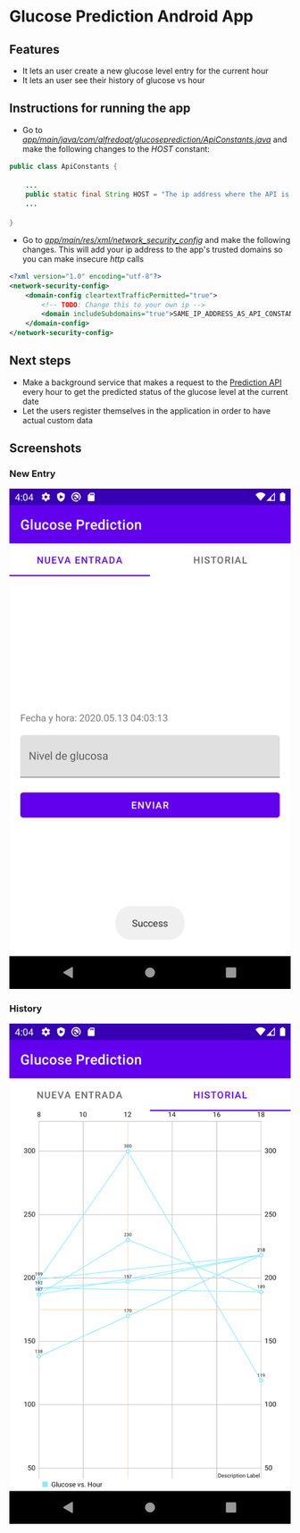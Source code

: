 # Glucose Prediction Android App

## Features
- It lets an user create a new glucose level entry for the current hour
- It lets an user see their history of glucose vs hour

## Instructions for running the app
- Go to *[app/main/java/com/alfredoqt/glucoseprediction/ApiConstants.java](https://github.com/Auto-Learning-BioTech/GlucosePrediction/blob/master/app/src/main/java/com/alfredoqt/glucoseprediction/ApiConstants.java)* and make the following changes to the *HOST* constant:

```java
public class ApiConstants {

    ...
    public static final String HOST = "The ip address where the API is running";
    ...

}
```
- Go to *[app/main/res/xml/network_security_config](https://github.com/Auto-Learning-BioTech/GlucosePrediction/blob/master/app/src/main/res/xml/network_security_config.xml)* and make the following changes. This will add your ip address to the app's trusted domains so you can make insecure *http* calls

```xml
<?xml version="1.0" encoding="utf-8"?>
<network-security-config>
    <domain-config cleartextTrafficPermitted="true">
        <!-- TODO: Change this to your own ip -->
        <domain includeSubdomains="true">SAME_IP_ADDRESS_AS_API_CONSTANTS</domain>
    </domain-config>
</network-security-config>
```

## Next steps
- Make a background service that makes a request to the [Prediction API](https://github.com/Auto-Learning-BioTech/Glucose-Prediction) every hour to get the predicted status of the glucose level at the current date
- Let the users register themselves in the application in order to have actual custom data

## Screenshots

### New Entry

![New Entry](https://github.com/Auto-Learning-BioTech/GlucosePrediction/blob/master/screenshots/new_entry.png)

### History

![History](https://github.com/Auto-Learning-BioTech/GlucosePrediction/blob/master/screenshots/history.png)
